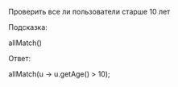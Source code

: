 Проверить все ли пользователи старше 10 лет
 
Подсказка:
<div class="hint">
allMatch()
</div>

Ответ:
<div class="hint">
  allMatch(u -> u.getAge() > 10);
</div>
                                        